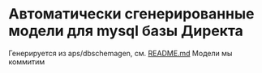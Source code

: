 # Автоматически сгенерированные модели для mysql базы Директа
Генерируется из aps/dbschemagen, см. [README.md](https://a.yandex-team.ru/arcadia/direct/apps/dbschemagen)
Модели мы коммитим


